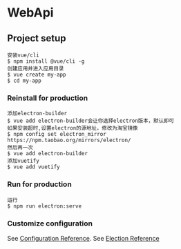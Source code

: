 # WebApi

## Project setup
```
安装vue/cli
$ npm install @vue/cli -g
创建应用并进入应用目录
$ vue create my-app
$ cd my-app
```
### Reinstall for production
```
添加electron-builder
$ vue add electron-builder会让你选择electron版本，默认即可
如果安装超时,设置electron的源地址，修改为淘宝镜像
$ npm config set electron_mirror https://npm.taobao.org/mirrors/electron/
然后再一次
$ vue add electron-builder
添加vuetify
$ vue add vuetify
```
### Run for production
```
运行
$ npm run electron:serve
```
### Customize configuration
See [Configuration Reference](https://cli.vuejs.org/config/).
See [Election Reference](http://www.electronjs.org)